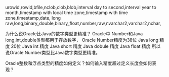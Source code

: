 urowid,rowid,bfile,nclob,clob,blob,interval day to second,interval year to month,timestamp with local time zone,timestamp with time zone,timestamp,date, long raw,long,binary_double,binary_float,number,raw,nvarchar2,varchar2,nchar,

为什么说Oracle比Java的数字类型更精准？
Oracle中 Number和Java long,int,double类型都用于存放数字，
Oracle Number精度为38位
Java long 精度 20位
Java int 精度
Java short 精度
Java dobule 精度
Java float 精度
所以说Oracle Number类型比Java数字类型更精准。

Oracle整数和浮点类型的精度如何定义？如何输入精度超过定义长度会如何表现？
